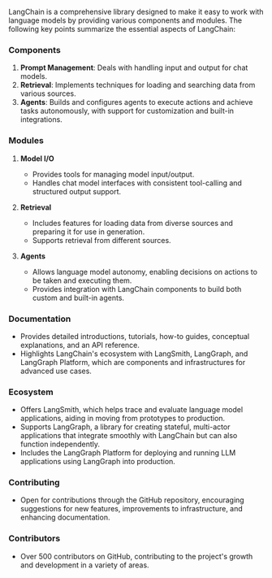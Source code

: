 LangChain is a comprehensive library designed to make it easy to work with language models by providing various components and modules. The following key points summarize the essential aspects of LangChain:

### Components
1. **Prompt Management**: Deals with handling input and output for chat models.
2. **Retrieval**: Implements techniques for loading and searching data from various sources.
3. **Agents**: Builds and configures agents to execute actions and achieve tasks autonomously, with support for customization and built-in integrations.

### Modules
1. **Model I/O**
   - Provides tools for managing model input/output.
   - Handles chat model interfaces with consistent tool-calling and structured output support.

2. **Retrieval**
   - Includes features for loading data from diverse sources and preparing it for use in generation.
   - Supports retrieval from different sources.

3. **Agents**
   - Allows language model autonomy, enabling decisions on actions to be taken and executing them.
   - Provides integration with LangChain components to build both custom and built-in agents.

### Documentation
- Provides detailed introductions, tutorials, how-to guides, conceptual explanations, and an API reference.
- Highlights LangChain's ecosystem with LangSmith, LangGraph, and LangGraph Platform, which are components and infrastructures for advanced use cases.

### Ecosystem
- Offers LangSmith, which helps trace and evaluate language model applications, aiding in moving from prototypes to production.
- Supports LangGraph, a library for creating stateful, multi-actor applications that integrate smoothly with LangChain but can also function independently.
- Includes the LangGraph Platform for deploying and running LLM applications using LangGraph into production.

### Contributing
- Open for contributions through the GitHub repository, encouraging suggestions for new features, improvements to infrastructure, and enhancing documentation.

### Contributors
- Over 500 contributors on GitHub, contributing to the project's growth and development in a variety of areas.
